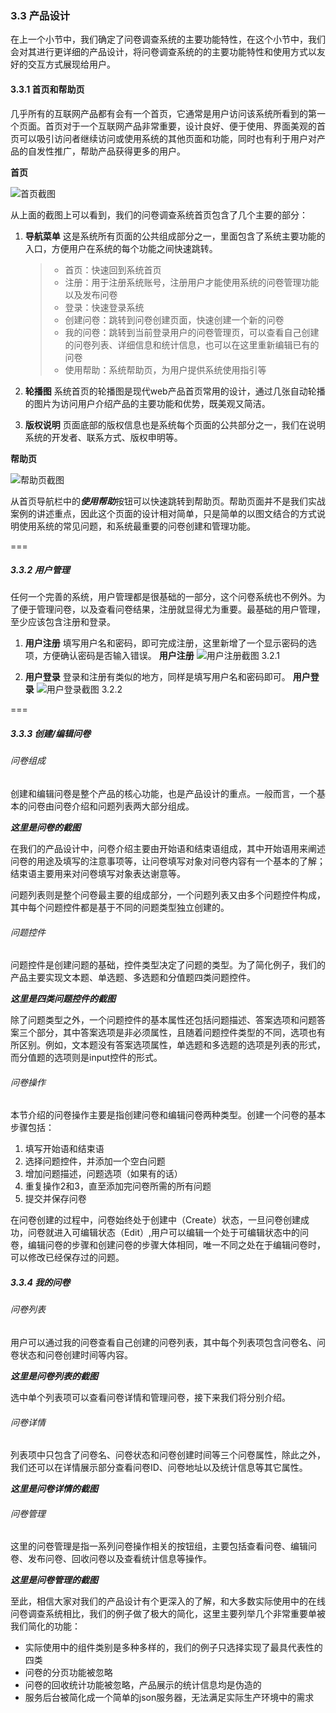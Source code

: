 ### 3.3 产品设计
在上一个小节中，我们确定了问卷调查系统的主要功能特性，在这个小节中，我们会对其进行更详细的产品设计，将问卷调查系统的的主要功能特性和使用方式以友好的交互方式展现给用户。

#### 3.3.1 首页和帮助页
几乎所有的互联网产品都有会有一个首页，它通常是用户访问该系统所看到的第一个页面。首页对于一个互联网产品非常重要，设计良好、便于使用、界面美观的首页可以吸引访问者继续访问或使用系统的其他页面和功能，同时也有利于用户对产品的自发性推广，帮助产品获得更多的用户。

**首页**

![首页截图][1]

从上面的截图上可以看到，我们的问卷调查系统首页包含了几个主要的部分：

 1. **导航菜单** 这是系统所有页面的公共组成部分之一，里面包含了系统主要功能的入口，方便用户在系统的每个功能之间快速跳转。

    > - 首页：快速回到系统首页
    > - 注册：用于注册系统账号，注册用户才能使用系统的问卷管理功能以及发布问卷
    > - 登录：快速登录系统
    > - 创建问卷：跳转到问卷创建页面，快速创建一个新的问卷
    > - 我的问卷：跳转到当前登录用户的问卷管理页，可以查看自己创建的问卷列表、详细信息和统计信息，也可以在这里重新编辑已有的问卷
    > - 使用帮助：系统帮助页，为用户提供系统使用指引等

 2. **轮播图** 系统首页的轮播图是现代web产品首页常用的设计，通过几张自动轮播的图片为访问用户介绍产品的主要功能和优势，既美观又简洁。
 3. **版权说明** 页面底部的版权信息也是系统每个页面的公共部分之一，我们在说明系统的开发者、联系方式、版权申明等。

**帮助页**

![帮助页截图][2]

 从首页导航栏中的***使用帮助***按钮可以快速跳转到帮助页。帮助页面并不是我们实战案例的讲述重点，因此这个页面的设计相对简单，只是简单的以图文结合的方式说明使用系统的常见问题，和系统最重要的问卷创建和管理功能。


  [1]: https://raw.githubusercontent.com/gf-rd/gf-angular2-book/master/_images/chapters3/chart_3.3.1.png
  [2]: https://raw.githubusercontent.com/gf-rd/gf-angular2-book/master/_images/chapters3/chart_3.3.2.png

===

##### 3.3.2 用户管理

任何一个完善的系统，用户管理都是很基础的一部分，这个问卷系统也不例外。为了便于管理问卷，以及查看问卷结果，注册就显得尤为重要。最基础的用户管理，至少应该包含注册和登录。

1. **用户注册** 填写用户名和密码，即可完成注册，这里新增了一个显示密码的选项，方便确认密码是否输入错误。
**用户注册**
![用户注册截图 3.2.1][3.2.1]

2. **用户登录** 登录和注册有类似的地方，同样是填写用户名和密码即可。
**用户登录**
![用户登录截图 3.2.2][3.2.2]

[3.2.1]: https://raw.githubusercontent.com/gf-rd/gf-angular2-book/master/_images/chapters3/3.2.1.png
[3.2.2]: https://raw.githubusercontent.com/gf-rd/gf-angular2-book/master/_images/chapters3/3.2.2.png

===

##### 3.3.3 创建/编辑问卷

###### 问卷组成

创建和编辑问卷是整个产品的核心功能，也是产品设计的重点。一般而言，一个基本的问卷由问卷介绍和问题列表两大部分组成。

*********这里是问卷的截图*********

在我们的产品设计中，问卷介绍主要由开始语和结束语组成，其中开始语用来阐述问卷的用途及填写的注意事项等，让问卷填写对象对问卷内容有一个基本的了解；结束语主要用来对问卷填写对象表达谢意等。

问题列表则是整个问卷最主要的组成部分，一个问题列表又由多个问题控件构成，其中每个问题控件都是基于不同的问题类型独立创建的。

###### 问题控件

问题控件是创建问题的基础，控件类型决定了问题的类型。为了简化例子，我们的产品主要实现文本题、单选题、多选题和分值题四类问题控件。

*********这里是四类问题控件的截图*********

除了问题类型之外，一个问题控件的基本属性还包括问题描述、答案选项和问题答案三个部分，其中答案选项是非必须属性，且随着问题控件类型的不同，选项也有所区别。例如，文本题没有答案选项属性，单选题和多选题的选项是列表的形式，而分值题的选项则是input控件的形式。

###### 问卷操作

本节介绍的问卷操作主要是指创建问卷和编辑问卷两种类型。创建一个问卷的基本步骤包括：

1. 填写开始语和结束语
2. 选择问题控件，并添加一个空白问题
3. 增加问题描述，问题选项（如果有的话）
4. 重复操作2和3，直至添加完问卷所需的所有问题
5. 提交并保存问卷

在问卷创建的过程中，问卷始终处于创建中（Create）状态，一旦问卷创建成功，问卷就进入可编辑状态（Edit）,用户可以编辑一个处于可编辑状态中的问卷，编辑问卷的步骤和创建问卷的步骤大体相同，唯一不同之处在于编辑问卷时，可以修改已经保存过的问题。

##### 3.3.4 我的问卷

###### 问卷列表

用户可以通过我的问卷查看自己创建的问卷列表，其中每个列表项包含问卷名、问卷状态和问卷创建时间等内容。

*********这里是问卷列表的截图*********

选中单个列表项可以查看问卷详情和管理问卷，接下来我们将分别介绍。

###### 问卷详情

列表项中只包含了问卷名、问卷状态和问卷创建时间等三个问卷属性，除此之外，我们还可以在详情展示部分查看问卷ID、问卷地址以及统计信息等其它属性。

*********这里是问卷详情的截图*********

###### 问卷管理

这里的问卷管理是指一系列问卷操作相关的按钮组，主要包括查看问卷、编辑问卷、发布问卷、回收问卷以及查看统计信息等操作。

*********这里是问卷管理的截图*********

至此，相信大家对我们的产品设计有个更深入的了解，和大多数实际使用中的在线问卷调查系统相比，我们的例子做了极大的简化，这里主要列举几个非常重要单被我们简化的功能：

- 实际使用中的组件类别是多种多样的，我们的例子只选择实现了最具代表性的四类
- 问卷的分页功能被忽略
- 问卷的回收统计功能被忽略，产品展示的统计信息均是伪造的
- 服务后台被简化成一个简单的json服务器，无法满足实际生产环境中的需求
